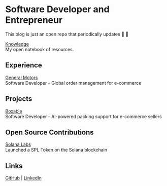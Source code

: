 # Software Developer and Entrepreneur

This blog is just an open repo that periodically updates :tada: :100:

[Knowledge](/knowledge/) <br />My open notebook of resources.

## Experience

<a href="https://gm.com">General Motors</a><br />Software Developer - Global order management for e-commerce

## Projects

<a href="https://boxable.io">Boxable</a><br />Software Developer - AI-powered packing support for e-commerce sellers</br>

## Open Source Contributions

<a href="https://solana.com">Solana Labs</a><br />Launched a SPL Token on the Solana blockchain

## Links

<a href="https://github.com/nicoestrada">GitHub</a> <a>|</a>
<a href="https://linkedin.com/in/nico-estrada">LinkedIn</a>


